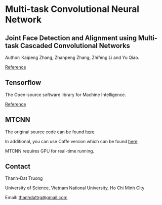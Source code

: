 # Multi-task Convolutional Neural Network

## Joint Face Detection and Alignment using Multi-task Cascaded Convolutional Networks

Author: Kaipeng Zhang,  Zhanpeng Zhang,  Zhifeng Li and  Yu Qiao.

[Reference](https://kpzhang93.github.io/MTCNN_face_detection_alignment/index.html)

## Tensorflow

The Open-source software library for Machine Intelligence.

[Reference](https://www.tensorflow.org)

## MTCNN

The original source code can be found [here](https://github.com/davidsandberg/facenet/tree/master/src/align)

In additional, you can use Caffe version which can be found [here](https://github.com/kpzhang93/MTCNN_face_detection_alignment)

MTCNN requires GPU for real-time running.

## Contact

Thanh-Dat Truong

University of Science, Vietnam National University, Ho Chi Minh City

Email: thanhdattrg@gmail.com
